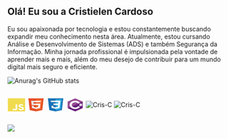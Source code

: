 ## Olá! Eu sou a Cristielen Cardoso

Eu sou apaixonada por tecnologia e estou constantemente buscando expandir meu conhecimento nesta área. Atualmente, estou cursando Análise e Desenvolvimento de Sistemas (ADS) e também  Segurança da Informação. Minha jornada profissional é impulsionada pela vontade de aprender mais e mais, além do meu desejo de contribuir para um mundo digital mais seguro e eficiente.



![Anurag's GitHub stats](https://github-readme-stats.vercel.app/api?username=cristielen-cardoso&show_icons=true&theme=radical)


<div style="display: inline_block"><br>
  <img align="center" alt="Cris-Js" height="30" width="40" src="https://raw.githubusercontent.com/devicons/devicon/master/icons/javascript/javascript-plain.svg">
  <img align="center" alt="Cris-HTML" height="30" width="40" src="https://raw.githubusercontent.com/devicons/devicon/master/icons/html5/html5-original.svg">
  <img align="center" alt="Cris-CSS" height="30" width="40" src="https://raw.githubusercontent.com/devicons/devicon/master/icons/css3/css3-original.svg">
  <img align="center" alt="Cris-Csharp" height="30" width="40" src="https://raw.githubusercontent.com/devicons/devicon/master/icons/csharp/csharp-original.svg">
  <img align="center" alt="Cris-C" height="30" width="40" src="https://cdn.jsdelivr.net/gh/devicons/devicon@latest/icons/c/c-original.svg" />
  <img align="center" alt="Cris-C" height="30" width="40" src="https://cdn.jsdelivr.net/gh/devicons/devicon@latest/icons/figma/figma-original.svg" />
      
        
          
</div>

  ##
 
<div> 
<a href="https://www.linkedin.com/in/cristielen-fernanda-cardoso/"><img src="https://img.shields.io/badge/-LinkedIn-%230077B5?style=for-the-badge&logo=linkedin&logoColor=white" target="_blank"></a> 

